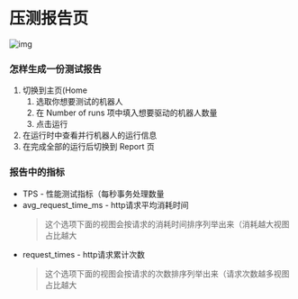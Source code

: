 # 压测报告页

![img](../../res/report.png)

### 怎样生成一份测试报告

1. 切换到主页(Home  
    1. 选取你想要测试的机器人
    2. 在 Number of runs 项中填入想要驱动的机器人数量
    3. 点击运行
2. 在运行时中查看并行机器人的运行信息
3. 在完成全部的运行后切换到 Report 页

### 报告中的指标

* TPS - 性能测试指标（每秒事务处理数量
* avg_request_time_ms - http请求平均消耗时间
    > 这个选项下面的视图会按请求的消耗时间排序列举出来（消耗越大视图占比越大
* request_times - http请求累计次数
    > 这个选项下面的视图会按请求的次数排序列举出来（请求次数越多视图占比越大